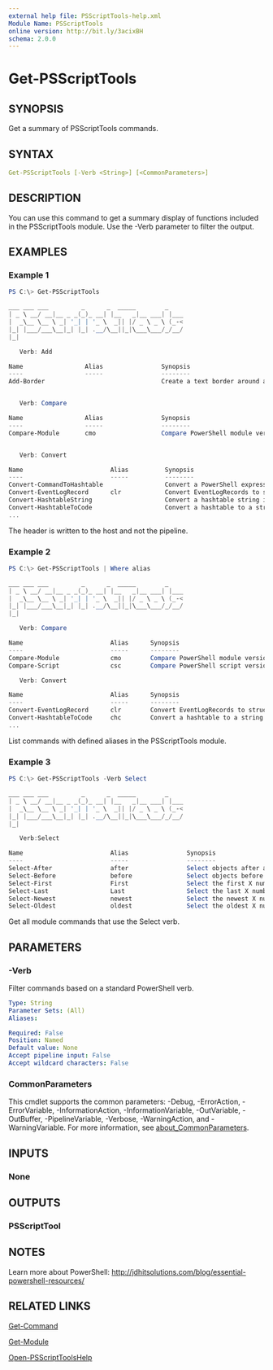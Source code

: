 ```yaml
---
external help file: PSScriptTools-help.xml
Module Name: PSScriptTools
online version: http://bit.ly/3acixBH
schema: 2.0.0
---
```


# Get-PSScriptTools

## SYNOPSIS

Get a summary of PSScriptTools commands.

## SYNTAX

```yaml
Get-PSScriptTools [-Verb <String>] [<CommonParameters>]
```

## DESCRIPTION

You can use this command to get a summary display of functions included in the PSScriptTools module. Use the -Verb parameter to filter the output.

## EXAMPLES

### Example 1

```powershell
PS C:\> Get-PSScriptTools

___ ___ ___         _      _  _____        _
| _ \ __/ __|__ _ _(_)_ __| |__   _|__ ___| |___
|  _\__ \__ \ _| '_| | '_ \  _|| |/ _ \ _ \ (_-<
|_| |___/___\__|_| |_| .__/\__||_|\___\___/_/__/
|_|

   Verb: Add

Name                 Alias                Synopsis
----                 -----                --------
Add-Border                                Create a text border around a string.


   Verb: Compare

Name                 Alias                Synopsis
----                 -----                --------
Compare-Module       cmo                  Compare PowerShell module versions.


   Verb: Convert

Name                        Alias          Synopsis
----                        -----          --------
Convert-CommandToHashtable                 Convert a PowerShell expression i...
Convert-EventLogRecord      clr            Convert EventLogRecords to struct...
Convert-HashtableString                    Convert a hashtable string into a...
Convert-HashtableToCode                    Convert a hashtable to a string r...
...
```

The header is written to the host and not the pipeline.

### Example 2

```powershell
PS C:\> Get-PSScriptTools | Where alias

___ ___ ___         _      _  _____        _
| _ \ __/ __|__ _ _(_)_ __| |__   _|__ ___| |___
|  _\__ \__ \ _| '_| | '_ \  _|| |/ _ \ _ \ (_-<
|_| |___/___\__|_| |_| .__/\__||_|\___\___/_/__/
|_|

   Verb: Compare

Name                        Alias      Synopsis
----                        -----      --------
Compare-Module              cmo        Compare PowerShell module versions.
Compare-Script              csc        Compare PowerShell script versions.

   Verb: Convert

Name                        Alias      Synopsis
----                        -----      --------
Convert-EventLogRecord      clr        Convert EventLogRecords to structured...
Convert-HashtableToCode     chc        Convert a hashtable to a string repre...
...
```

List commands with defined aliases in the PSScriptTools module.

### Example 3

```powershell
PS C:\> Get-PSScriptTools -Verb Select

___ ___ ___         _      _  _____        _
| _ \ __/ __|__ _ _(_)_ __| |__   _|__ ___| |___
|  _\__ \__ \ _| '_| | '_ \  _|| |/ _ \ _ \ (_-<
|_| |___/___\__|_| |_| .__/\__||_|\___\___/_/__/
|_|

   Verb:Select

Name                        Alias                Synopsis
----                        -----                --------
Select-After                after                Select objects after a give...
Select-Before               before               Select objects before a giv...
Select-First                First                Select the first X number o...
Select-Last                 Last                 Select the last X number of...
Select-Newest               newest               Select the newest X number ...
Select-Oldest               oldest               Select the oldest X number ...
```

Get all module commands that use the Select verb.

## PARAMETERS

### -Verb

Filter commands based on a standard PowerShell verb.

```yaml
Type: String
Parameter Sets: (All)
Aliases:

Required: False
Position: Named
Default value: None
Accept pipeline input: False
Accept wildcard characters: False
```

### CommonParameters

This cmdlet supports the common parameters: -Debug, -ErrorAction, -ErrorVariable, -InformationAction, -InformationVariable, -OutVariable, -OutBuffer, -PipelineVariable, -Verbose, -WarningAction, and -WarningVariable. For more information, see [about_CommonParameters](http://go.microsoft.com/fwlink/?LinkID=113216).

## INPUTS

### None

## OUTPUTS

### PSScriptTool

## NOTES

Learn more about PowerShell: http://jdhitsolutions.com/blog/essential-powershell-resources/

## RELATED LINKS

[Get-Command]()

[Get-Module]()

[Open-PSScriptToolsHelp](Open-PSScriptToolsHelp.md)
